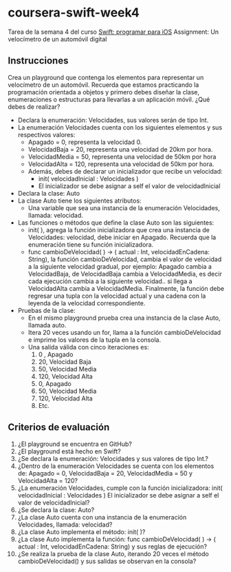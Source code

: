 # coursera-swift-week4
Tarea de la semana 4 del curso [Swift: programar para iOS](https://www.coursera.org/learn/swift/home/welcome)
Assignment: Un velocímetro de un automóvil digital

## Instrucciones
Crea un playground que contenga los elementos para representar un velocímetro de un automóvil. Recuerda que estamos practicando la programación orientada a objetos y primero debes diseñar la clase, enumeraciones o estructuras para llevarlas a un aplicación móvil. ¿Qué debes de realizar?

- Declara la enumeración: Velocidades, sus valores serán de tipo Int.
- La enumeración Velocidades cuenta con los siguientes elementos y sus respectivos valores:
  - Apagado = 0, representa la velocidad 0.
  - VelocidadBaja = 20, representa una velocidad de 20km por hora.
  - VelocidadMedia = 50, representa una velocidad de 50km por hora
  - VelocidadAlta = 120, representa una velocidad de 50km por hora.
  - Además, debes de declarar un inicializador que recibe un velocidad:
    - init( velocidadInicial : Velocidades )
    - El inicializador se debe asignar a self el valor de velocidadInicial
- Declara la clase: Auto
- La clase Auto tiene los siguientes atributos:
  - Una variable que sea una instancia de la enumeración Velocidades, llamada: velocidad.
- Las funciones o métodos que define la clase Auto son las siguientes:
  - init( ), agrega la función inicializadora que crea una instancia de Velocidades: velocidad, debe iniciar en Apagado. Recuerda que la enumeración tiene su función inicializadora.
  - func cambioDeVelocidad( ) -> ( actual : Int, velocidadEnCadena: String), la función cambioDeVelocidad, cambia el valor de velocidad a la siguiente velocidad gradual, por ejemplo:  Apagado cambia a VelocidadBaja, de VelocidadBaja cambia a VelocidadMedia, es decir cada ejecución cambia a la siguiente velocidad.. si llega a VelocidadAlta cambia a VelocidadMedia. Finalmente, la función debe regresar una tupla con la velocidad actual y una cadena con la leyenda de la velocidad correspondiente.
- Pruebas de la clase:
  - En el mismo playground prueba crea una instancia de la clase Auto, llamada auto.
  - Itera 20 veces usando un for, llama a la función cambioDeVelocidad e imprime los valores de la tupla en la consola.
  - Una salida válida con cinco iteraciones es:
    1. 0 , Apagado
    2. 20, Velocidad Baja
    3. 50, Velocidad Media
    4. 120, Velocidad Alta
    5. 0, Apagado
    6. 50, Velocidad Media
    7. 120, Velocidad Alta
    8. Etc.

## Criterios de evaluación
1. ¿El playground se encuentra en GitHub?
2. ¿El playground está hecho en Swift?
3. ¿Se declara la enumeración: Velocidades y sus valores de tipo Int.?
4. ¿Dentro de la enumeración Velocidades se cuenta con los elementos de: Apagado = 0, VelocidadBaja = 20, VelocidadMedia = 50 y VelocidadAlta = 120?
5. ¿La enumeración Velocidades, cumple con la función inicializadora:  init( velocidadInicial : Velocidades ) El inicializador se debe asignar a self el valor de velocidadInicial?
6. ¿Se declara la clase: Auto?
7. ¿La clase Auto cuenta con una instancia de la enumeración Velocidades, llamada: velocidad?
8. ¿La clase Auto implementa el método: init( )?
9. ¿La clase Auto implementa la función: func cambioDeVelocidad( ) -> ( actual : Int, velocidadEnCadena: String) y sus reglas de ejecución?
10. ¿Se realiza la prueba de la clase Auto, iterando 20 veces el método cambioDeVelocidad() y sus salidas se observan en la consola?

